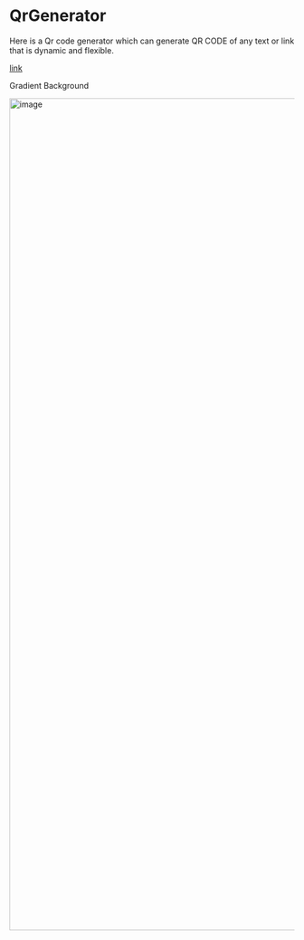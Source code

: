 # QrGenerator
Here is a Qr code generator which can generate QR CODE of any text or link that is dynamic and flexible.

<a href="https://pradeepsahhu.github.io/QrGenerator/">link</a>

<p>Gradient Background </p>
<img width="1470" alt="image" src="https://github.com/PradeepSahhu/QrGenerator/assets/94203408/e08ded5e-5190-4357-be13-fa0924858dd5">

